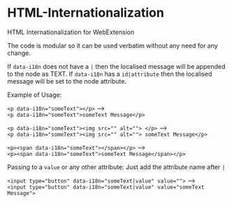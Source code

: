 # HTML-Internationalization
HTML Internationalization for WebExtension


The code is modular so it can be used verbatim without any need for any change.

If `data-i18n` does not have a `|` then the localised message will be appended to the node as TEXT.
If `data-i18n` has a `id|attribute` then the localised message will be set to the node attribute.

Example of Usage:

`<p data-i18n="someText"></p>` -->  
`<p data-i18n="someText">someText Message</p>`

`<p data-i18n="someText"><img src="" alt=""> </p>` -->  
`<p data-i18n="someText"><img src="" alt=""> someText Message</p>`

`<p><span data-i18n="someText"></span></p>` -->  
`<p><span data-i18n="someText">someText Message</span></p>`

Passing to a `value` or any other attribute: 
Just add the attribute name after `|`

`<input type="button" data-i18n="someText|value" value="">` -->  
`<input type="button" data-i18n="someText|value" value="someText Message">`
